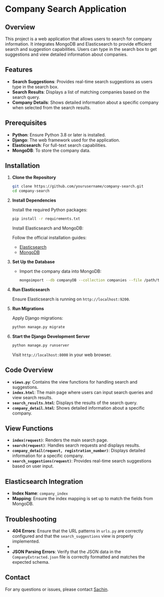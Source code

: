 # Company Search Application

## Overview

This project is a web application that allows users to search for company information. It integrates MongoDB and Elasticsearch to provide efficient search and suggestion capabilities. Users can type in the search box to get suggestions and view detailed information about companies.

## Features

- **Search Suggestions**: Provides real-time search suggestions as users type in the search box.
- **Search Results**: Displays a list of matching companies based on the search query.
- **Company Details**: Shows detailed information about a specific company when selected from the search results.

## Prerequisites

- **Python**: Ensure Python 3.8 or later is installed.
- **Django**: The web framework used for the application.
- **Elasticsearch**: For full-text search capabilities.
- **MongoDB**: To store the company data.

## Installation

1. **Clone the Repository**

    ```bash
    git clone https://github.com/yourusername/company-search.git
    cd company-search
    ```

2. **Install Dependencies**

    Install the required Python packages:

    ```bash
    pip install -r requirements.txt
    ```

    Install Elasticsearch and MongoDB:

    Follow the official installation guides:
    - [Elasticsearch](https://www.elastic.co/guide/en/elasticsearch/reference/current/install-elasticsearch.html)
    - [MongoDB](https://www.mongodb.com/docs/manual/installation/)

3. **Set Up the Database**

    - Import the company data into MongoDB:

      ```bash
      mongoimport --db companyDB --collection companies --file /path/to/CompanyExtracted.json --jsonArray
      ```

4. **Run Elasticsearch**

    Ensure Elasticsearch is running on `http://localhost:9200`.

5. **Run Migrations**

    Apply Django migrations:

    ```bash
    python manage.py migrate
    ```

6. **Start the Django Development Server**

    ```bash
    python manage.py runserver
    ```

    Visit `http://localhost:8000` in your web browser.

## Code Overview

- **`views.py`**: Contains the view functions for handling search and suggestions.
- **`index.html`**: The main page where users can input search queries and view search results.
- **`search_results.html`**: Displays the results of the search query.
- **`company_detail.html`**: Shows detailed information about a specific company.

## View Functions

- **`index(request)`**: Renders the main search page.
- **`search(request)`**: Handles search requests and displays results.
- **`company_detail(request, registration_number)`**: Displays detailed information for a specific company.
- **`search_suggestions(request)`**: Provides real-time search suggestions based on user input.

## Elasticsearch Integration

- **Index Name**: `company_index`
- **Mapping**: Ensure the index mapping is set up to match the fields from MongoDB.

## Troubleshooting

- **404 Errors**: Ensure that the URL patterns in `urls.py` are correctly configured and that the `search_suggestions` view is properly implemented.
-
- **JSON Parsing Errors**: Verify that the JSON data in the `CompanyExtracted.json` file is correctly formatted and matches the expected schema.


## Contact

For any questions or issues, please contact [Sachin](mailto:schnaror@gmail.com).
